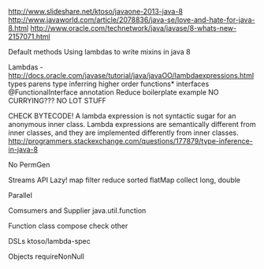 http://www.slideshare.net/ktoso/javaone-2013-java-8
http://www.javaworld.com/article/2078836/java-se/love-and-hate-for-java-8.html
http://www.oracle.com/technetwork/java/javase/8-whats-new-2157071.html

Default methods
  Using lambdas to write mixins in java 8

Lambdas - http://docs.oracle.com/javase/tutorial/java/javaOO/lambdaexpressions.html
  types
  parens
  type inferring
  higher order functions*
  interfaces
  @FunctionalInterface annotation
  Reduce boilerplate example
  NO CURRYING???
  NO LOT STUFF

CHECK BYTECODE!
A lambda expression is not syntactic sugar for an anonymous inner class.
Lambda expressions are semantically different from inner classes, and they are implemented differently from inner classes.
http://programmers.stackexchange.com/questions/177879/type-inference-in-java-8

No PermGen

Streams API
  Lazy!
  map
  filter
  reduce
  sorted
  flatMap
  collect
  long, double

Parallel

Comsumers and Supplier
  java.util.function

Function class
  compose
  check other

DSLs
  ktoso/lambda-spec

Objects
  requireNonNull
